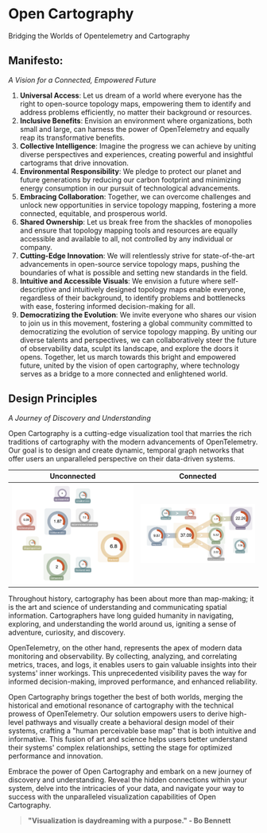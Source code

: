 # Open Cartography

Bridging the Worlds of Opentelemetry and Cartography
## Manifesto: 
_A Vision for a Connected, Empowered Future_

1. **Universal Access**: Let us dream of a world where everyone has the right to open-source topology maps, empowering them to identify and address problems efficiently, no matter their background or resources.
2. **Inclusive Benefits**: Envision an environment where organizations, both small and large, can harness the power of OpenTelemetry and equally reap its transformative benefits.
3. **Collective Intelligence**: Imagine the progress we can achieve by uniting diverse perspectives and experiences, creating powerful and insightful cartograms that drive innovation.
4. **Environmental Responsibility**: We pledge to protect our planet and future generations by reducing our carbon footprint and minimizing energy consumption in our pursuit of technological advancements.
5. **Embracing Collaboration**: Together, we can overcome challenges and unlock new opportunities in service topology mapping, fostering a more connected, equitable, and prosperous world.
6. **Shared Ownership**: Let us break free from the shackles of monopolies and ensure that topology mapping tools and resources are equally accessible and available to all, not controlled by any individual or company.
7. **Cutting-Edge Innovation**: We will relentlessly strive for state-of-the-art advancements in open-source service topology maps, pushing the boundaries of what is possible and setting new standards in the field.
8. **Intuitive and Accessible Visuals**: We envision a future where self-descriptive and intuitively designed topology maps enable everyone, regardless of their background, to identify problems and bottlenecks with ease, fostering informed decision-making for all.
9. **Democratizing the Evolution**: We invite everyone who shares our vision to join us in this movement, fostering a global community committed to democratizing the evolution of service topology mapping. By uniting our diverse talents and perspectives, we can collaboratively steer the future of observability data, sculpt its landscape, and explore the doors it opens. 
Together, let us march towards this bright and empowered future, united by the vision of open cartography, where technology serves as a bridge to a more connected and enlightened world.
## Design Principles
_A Journey of Discovery and Understanding_

Open Cartography is a cutting-edge visualization tool that marries the rich traditions of cartography with the modern advancements of OpenTelemetry. Our goal is to design and create dynamic, temporal graph networks that offer users an unparalleled perspective on their data-driven systems.

| Unconnected | Connected |
|-------------|-----------|
| ![Simplistic Gauges](https://github.com/open-cartography/.github/blob/main/footsteps/2023-04-06%20SimplisticGauges.png) | ![Topo Gauges](https://github.com/open-cartography/.github/blob/main/footsteps/2023-04-07%20topo-gauges.png) |

Throughout history, cartography has been about more than map-making; it is the art and science of understanding and communicating spatial information. Cartographers have long guided humanity in navigating, exploring, and understanding the world around us, igniting a sense of adventure, curiosity, and discovery.

OpenTelemetry, on the other hand, represents the apex of modern data monitoring and observability. By collecting, analyzing, and correlating metrics, traces, and logs, it enables users to gain valuable insights into their systems' inner workings. This unprecedented visibility paves the way for informed decision-making, improved performance, and enhanced reliability.

Open Cartography brings together the best of both worlds, merging the historical and emotional resonance of cartography with the technical prowess of OpenTelemetry. Our solution empowers users to derive high-level pathways and visually create a behavioral design model of their systems, crafting a "human perceivable base map" that is both intuitive and informative. This fusion of art and science helps users better understand their systems' complex relationships, setting the stage for optimized performance and innovation.

Embrace the power of Open Cartography and embark on a new journey of discovery and understanding. Reveal the hidden connections within your system, delve into the intricacies of your data, and navigate your way to success with the unparalleled visualization capabilities of Open Cartography.

> **"Visualization is daydreaming with a purpose." - Bo Bennett**


